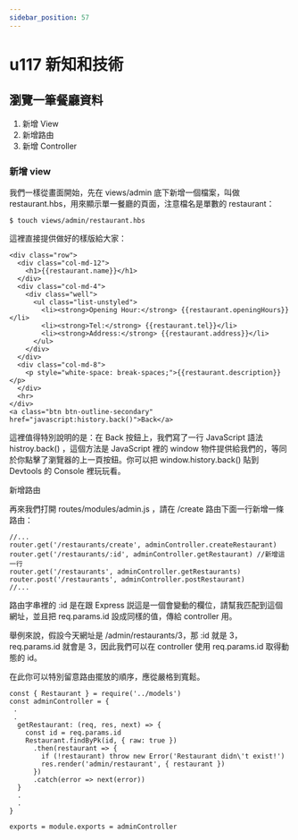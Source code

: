 ```yaml
---
sidebar_position: 57
---
```


# u117 新知和技術 

## 瀏覽一筆餐廳資料
1. 新增 View
2. 新增路由
3. 新增 Controller

### 新增 view

我們一樣從畫面開始，先在 views/admin 底下新增一個檔案，叫做 restaurant.hbs，用來顯示單一餐廳的頁面，注意檔名是單數的 restaurant：
```
$ touch views/admin/restaurant.hbs
```
這裡直接提供做好的樣版給大家：
```
<div class="row">
  <div class="col-md-12">
    <h1>{{restaurant.name}}</h1>
  </div>
  <div class="col-md-4">
    <div class="well">
      <ul class="list-unstyled">
        <li><strong>Opening Hour:</strong> {{restaurant.openingHours}}</li>
        <li><strong>Tel:</strong> {{restaurant.tel}}</li>
        <li><strong>Address:</strong> {{restaurant.address}}</li>
      </ul>
    </div>
  </div>
  <div class="col-md-8">
    <p style="white-space: break-spaces;">{{restaurant.description}}</p>
  </div>
  <hr>
</div>
<a class="btn btn-outline-secondary" href="javascript:history.back()">Back</a>
```

這裡值得特別說明的是：在 Back 按鈕上，我們寫了一行 JavaScript 語法 histroy.back() ，這個方法是 JavaScript 裡的 window 物件提供給我們的，等同於你點擊了瀏覽器的上一頁按鈕。你可以把 window.history.back() 貼到 Devtools 的 Console 裡玩玩看。

新增路由

再來我們打開 routes/modules/admin.js ，請在 /create 路由下面一行新增一條路由：

```
//...
router.get('/restaurants/create', adminController.createRestaurant)
router.get('/restaurants/:id', adminController.getRestaurant) //新增這一行
router.get('/restaurants', adminController.getRestaurants)
router.post('/restaurants', adminController.postRestaurant)
//...
```

路由字串裡的 :id 是在跟 Express 説這是一個會變動的欄位，請幫我匹配到這個網址，並且把 req.params.id 設成同樣的值，傳給 controller 用。

舉例來說，假設今天網址是 /admin/restaurants/3，那 :id 就是 3，req.params.id 就會是 3，因此我們可以在 controller 使用 req.params.id 取得動態的 id。

在此你可以特別留意路由擺放的順序，應從嚴格到寬鬆。






```
const { Restaurant } = require('../models')
const adminController = {
 .
 .
  getRestaurant: (req, res, next) => {
    const id = req.params.id
    Restaurant.findByPk(id, { raw: true })
      .then(restaurant => {
        if (!restaurant) throw new Error('Restaurant didn\'t exist!')
        res.render('admin/restaurant', { restaurant })
      })
      .catch(error => next(error))
  }
  .
  .
}

exports = module.exports = adminController

```